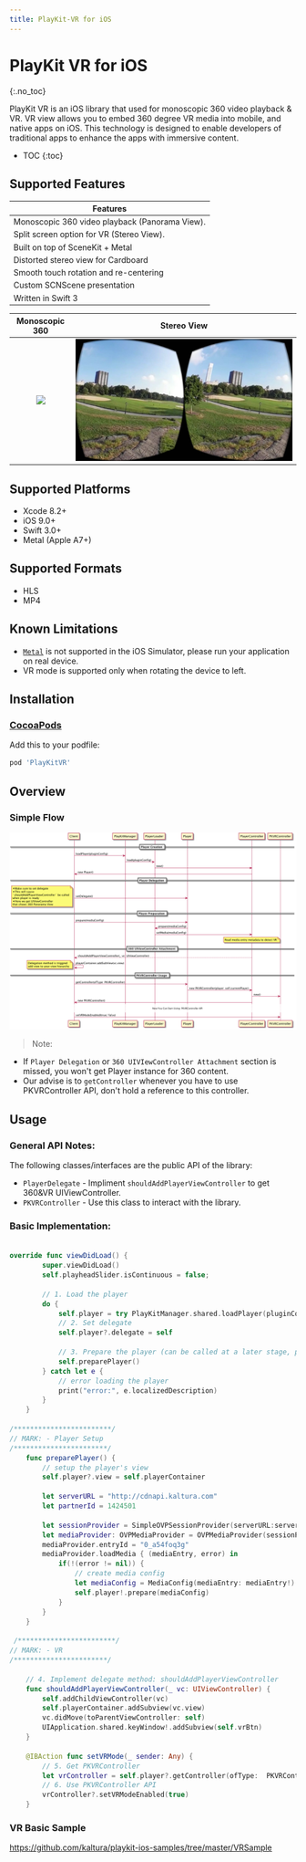 ```yaml
---
title: PlayKit-VR for iOS
---
```


# PlayKit VR for iOS

{:.no_toc}

PlayKit VR is an iOS library that used for monoscopic 360 video playback & VR.
VR view allows you to embed 360 degree VR media into mobile, and native apps on iOS. This technology is designed to enable developers of traditional apps to enhance the apps with immersive content.

* TOC
{:toc}

## Supported Features 

| Features
|---------
| Monoscopic 360 video playback (Panorama View).
| Split screen option for VR (Stereo View).
| Built on top of SceneKit + Metal
| Distorted stereo view for Cardboard
| Smooth touch rotation and re-centering
| Custom SCNScene presentation
| Written in Swift 3


Monoscopic 360             |  Stereo View
:-------------------------:|:-------------------------:
![](Resources/panorama-preview.gif)  |  ![](Resources/StereoView.png)


## Supported Platforms

- Xcode 8.2+
- iOS 9.0+
- Swift 3.0+
- Metal (Apple A7+)

## Supported Formats

- HLS
- MP4

## Known Limitations

- [`Metal`](https://developer.apple.com/documentation/metal) is not supported in the iOS Simulator, please run your application on real device.
- VR mode is supported only when rotating the device to left.

## Installation

### [CocoaPods](https://cocoapods.org/)

Add this to your podfile:
```ruby
pod 'PlayKitVR'
```

## Overview

### Simple Flow

![](Resources/basicFlow.png)

>Note: 
* If `Player Delegation` or `360 UIVIewController Attachment` section is missed, you won't get Player instance for 360 content.
* Our advise is to `getController` whenever you have to use PKVRController API, don't hold a reference to this controller.

## Usage

### General API Notes:

The following classes/interfaces are the public API of the library:

* `PlayerDelegate` - Impliment `shouldAddPlayerViewController` to get 360&VR UIViewController.
* `PKVRController` - Use this class to interact with the library.

### Basic Implementation:

```swift

override func viewDidLoad() {
        super.viewDidLoad()
        self.playheadSlider.isContinuous = false;
        
        // 1. Load the player
        do {
            self.player = try PlayKitManager.shared.loadPlayer(pluginConfig: nil)
            // 2. Set delegate
            self.player?.delegate = self

            // 3. Prepare the player (can be called at a later stage, preparing starts buffering the video)
            self.preparePlayer()
        } catch let e {
            // error loading the player
            print("error:", e.localizedDescription)
        }
    }
    
/************************/
// MARK: - Player Setup
/***********************/
    func preparePlayer() {
        // setup the player's view
        self.player?.view = self.playerContainer
        
        let serverURL = "http://cdnapi.kaltura.com"
        let partnerId = 1424501
        
        let sessionProvider = SimpleOVPSessionProvider(serverURL:serverURL, partnerId: Int64(partnerId), ks: nil)
        let mediaProvider: OVPMediaProvider = OVPMediaProvider(sessionProvider)
        mediaProvider.entryId = "0_a54foq3g"
        mediaProvider.loadMedia { (mediaEntry, error) in
            if(!(error != nil)) {
                // create media config
                let mediaConfig = MediaConfig(mediaEntry: mediaEntry!)
                self.player!.prepare(mediaConfig)
            }
        }
    }
    
 /************************/
// MARK: - VR
/***********************/
    
    // 4. Implement delegate method: shouldAddPlayerViewController
    func shouldAddPlayerViewController(_ vc: UIViewController) {
        self.addChildViewController(vc)
        self.playerContainer.addSubview(vc.view)
        vc.didMove(toParentViewController: self)
        UIApplication.shared.keyWindow!.addSubview(self.vrBtn)
    }
    
    @IBAction func setVRMode(_ sender: Any) {
        // 5. Get PKVRController
        let vrController = self.player?.getController(ofType:  PKVRController.self)
        // 6. Use PKVRController API
        vrController?.setVRModeEnabled(true)
    }
```

### VR Basic Sample

https://github.com/kaltura/playkit-ios-samples/tree/master/VRSample
